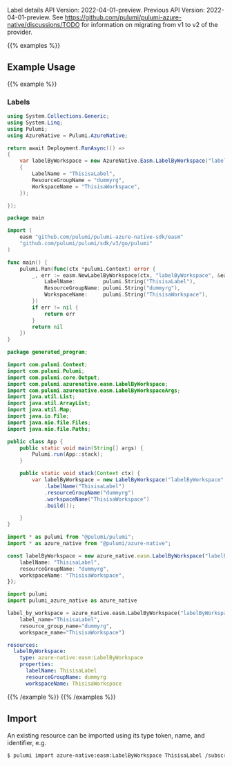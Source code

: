 Label details
API Version: 2022-04-01-preview.
Previous API Version: 2022-04-01-preview. See https://github.com/pulumi/pulumi-azure-native/discussions/TODO for information on migrating from v1 to v2 of the provider.

{{% examples %}}
## Example Usage
{{% example %}}
### Labels
```csharp
using System.Collections.Generic;
using System.Linq;
using Pulumi;
using AzureNative = Pulumi.AzureNative;

return await Deployment.RunAsync(() => 
{
    var labelByWorkspace = new AzureNative.Easm.LabelByWorkspace("labelByWorkspace", new()
    {
        LabelName = "ThisisaLabel",
        ResourceGroupName = "dummyrg",
        WorkspaceName = "ThisisaWorkspace",
    });

});


```

```go
package main

import (
	easm "github.com/pulumi/pulumi-azure-native-sdk/easm"
	"github.com/pulumi/pulumi/sdk/v3/go/pulumi"
)

func main() {
	pulumi.Run(func(ctx *pulumi.Context) error {
		_, err := easm.NewLabelByWorkspace(ctx, "labelByWorkspace", &easm.LabelByWorkspaceArgs{
			LabelName:         pulumi.String("ThisisaLabel"),
			ResourceGroupName: pulumi.String("dummyrg"),
			WorkspaceName:     pulumi.String("ThisisaWorkspace"),
		})
		if err != nil {
			return err
		}
		return nil
	})
}

```

```java
package generated_program;

import com.pulumi.Context;
import com.pulumi.Pulumi;
import com.pulumi.core.Output;
import com.pulumi.azurenative.easm.LabelByWorkspace;
import com.pulumi.azurenative.easm.LabelByWorkspaceArgs;
import java.util.List;
import java.util.ArrayList;
import java.util.Map;
import java.io.File;
import java.nio.file.Files;
import java.nio.file.Paths;

public class App {
    public static void main(String[] args) {
        Pulumi.run(App::stack);
    }

    public static void stack(Context ctx) {
        var labelByWorkspace = new LabelByWorkspace("labelByWorkspace", LabelByWorkspaceArgs.builder()        
            .labelName("ThisisaLabel")
            .resourceGroupName("dummyrg")
            .workspaceName("ThisisaWorkspace")
            .build());

    }
}

```

```typescript
import * as pulumi from "@pulumi/pulumi";
import * as azure_native from "@pulumi/azure-native";

const labelByWorkspace = new azure_native.easm.LabelByWorkspace("labelByWorkspace", {
    labelName: "ThisisaLabel",
    resourceGroupName: "dummyrg",
    workspaceName: "ThisisaWorkspace",
});

```

```python
import pulumi
import pulumi_azure_native as azure_native

label_by_workspace = azure_native.easm.LabelByWorkspace("labelByWorkspace",
    label_name="ThisisaLabel",
    resource_group_name="dummyrg",
    workspace_name="ThisisaWorkspace")

```

```yaml
resources:
  labelByWorkspace:
    type: azure-native:easm:LabelByWorkspace
    properties:
      labelName: ThisisaLabel
      resourceGroupName: dummyrg
      workspaceName: ThisisaWorkspace

```

{{% /example %}}
{{% /examples %}}

## Import

An existing resource can be imported using its type token, name, and identifier, e.g.

```sh
$ pulumi import azure-native:easm:LabelByWorkspace ThisisaLabel /subscriptions/00000000-0000-0000-0000-000000000000/resourcegroups/dummyrg/providers/Microsoft.Easm/workspaces/ThisisaWorkspace/labels/ThisisaLabel 
```
